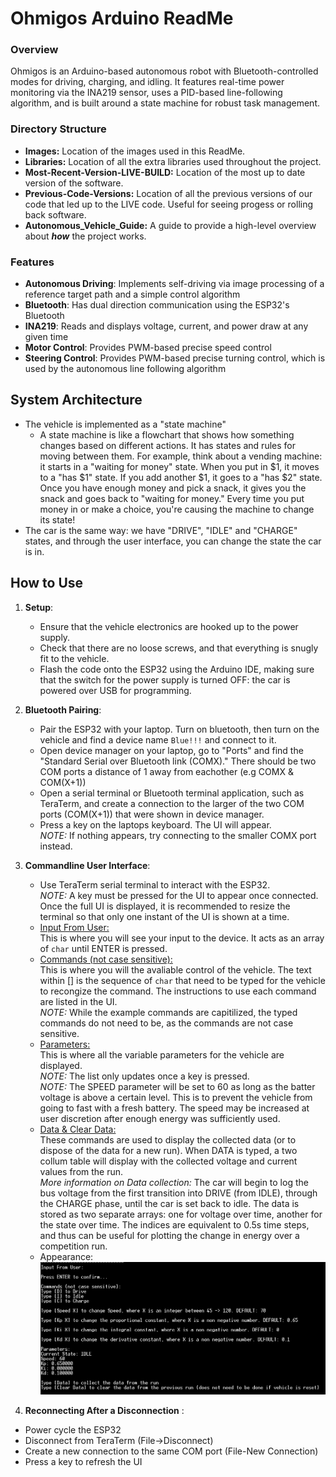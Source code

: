 # Ohmigos Arduino ReadMe

### Overview
Ohmigos is an Arduino-based autonomous robot with Bluetooth-controlled modes for driving, charging, and idling. It features real-time power monitoring via the INA219 sensor, uses a PID-based line-following algorithm, and is built around a state machine for robust task management.

### Directory Structure
- **Images:** Location of the images used in this ReadMe.
- **Libraries:** Location of all the extra libraries used throughout the project.
- **Most-Recent-Version-LIVE-BUILD:** Location of the most up to date version of the software.
- **Previous-Code-Versions:** Location of all the previous versions of our code that led up to the LIVE code. Useful for seeing progess or rolling back software.
- **Autonomous_Vehicle_Guide:** A guide to provide a high-level overview about ***how*** the project works.

### Features
- **Autonomous Driving**: Implements self-driving via image processing of a reference target path and a simple control algorithm
- **Bluetooth**: Has dual direction communication using the ESP32's Bluetooth
- **INA219**: Reads and displays voltage, current, and power draw at any given time
- **Motor Control**: Provides PWM-based precise speed control
- **Steering Control**: Provides PWM-based precise turning control, which is used by the autonomous line following algorithm

## System Architecture
- The vehicle is implemented as a "state machine"
   - A state machine is like a flowchart that shows how something changes based on different actions. It has states and rules for moving between them. For example, think about a vending machine: it starts in a "waiting for money" state. When you put in $1, it moves to a "has $1" state. If you add another $1, it goes to a "has $2" state. Once you have enough money and pick a snack, it gives you the snack and goes back to "waiting for money." Every time you put money in or make a choice, you're causing the machine to change its state!
- The car is the same way: we have "DRIVE", "IDLE" and "CHARGE" states, and through the user interface, you can change the state the car is in.

## How to Use
1. **Setup**:
   - Ensure that the vehicle electronics are hooked up to the power supply.
   - Check that there are no loose screws, and that everything is snugly fit to the vehicle.
   - Flash the code onto the ESP32 using the Arduino IDE, making sure that the switch for the power supply is turned OFF: the car is powered over USB for programming.

2. **Bluetooth Pairing**:
   - Pair the ESP32 with your laptop. Turn on bluetooth, then turn on the vehicle and find a device name `Blue!!!` and connect to it.
   - Open device manager on your laptop, go to "Ports" and find the "Standard Serial over Bluetooth link (COMX)." There should be two COM ports a distance of 1 away from eachother (e.g COMX & COM(X+1))
   - Open a serial terminal or Bluetooth terminal application, such as TeraTerm, and create a connection to the larger of the two COM ports (COM(X+1)) that were shown in device manager.
   - Press a key on the laptops keyboard. The UI will appear.  
   *NOTE:* If nothing appears, try connecting to the smaller COMX port instead.

3. **Commandline User Interface**:
   - Use TeraTerm serial terminal to interact with the ESP32.  
   *NOTE:* A key must be pressed for the UI to appear once connected. Once the full UI is
   displayed, it is recommended to resize the terminal so that only one instant of the UI
   is shown at a time.
   - <ins>Input From User:</ins>  
   This is where you will see your input to the device. It acts as an array of `char` until 
   ENTER is pressed.
   - <ins>Commands (not case sensitive):</ins>  
   This is where you will the avaliable control of the vehicle. The text within [] is the 
   sequence of `char` that need to be typed for the vehicle to recongize the command. The 
   instructions to use each command are listed in the UI.  
   *NOTE:* While the example commands are capitilized, the typed commands do not need to be, as the commands are not case sensitive.
   - <ins>Parameters:</ins>  
   This is where all the variable parameters for the vehicle are displayed.  
   *NOTE:* The list only updates once a key is pressed.  
   *NOTE:* The SPEED parameter will be set to 60 as long as the batter voltage is above a
   certain level. This is to prevent the vehicle from going to fast with a fresh battery.
   The speed may be increased at user discretion after enough energy was sufficiently used.
   - <ins>Data & Clear Data:</ins>  
   These commands are used to display the collected data (or to dispose of the data for a new run). When DATA is typed, a two collum table will display with the collected voltage and current values from the run.  
   *More information on Data collection:* The car will begin to log the bus voltage from the first transition into DRIVE (from IDLE), through the CHARGE phase, until the car is set back to idle. The data is stored as two separate arrays: one for voltage over time, another for the state over time. The indices are equivalent to 0.5s time steps, and thus can be useful for plotting the change in energy over a competition run.
   - Appearance: ![alt text](https://github.com/Rose-Hulman-ECE-Junior-Design/Sec01-Team02-GMOS/blob/main/Images/PresentUI.png "Our actual UI will appear here once completed")
 4. **Reconnecting After a Disconnection** :
   - Power cycle the ESP32
   - Disconnect from TeraTerm (File->Disconnect)
   - Create a new connection to the same COM port (File-New Connection)
   - Press a key to refresh the UI
<!-- 
## Documentation Plan (not offical documentation yet)

### Introduction
- The purpose of the <ins>Ohm</ins>igos robot and its relationship to ECE technology.
  - Overview of how the competition integrates electrical and computer engineering concepts like sensor data acquisition, motor control, and communication protocols.
  - Brief description of how the robot demonstrates core ECE skills, like embedded systems, power management, communication interfaces.
      - power tracking
      - circuits
      - object oriented code
      - etc

### UI User Manual
- **Bluetooth Control**:
  - How to connect to the robot over Bluetooth.
  - Command set for interacting with the robot (e.g., change state, speed, etc.).
- **LED Array**:
  - Interpreting the battery charge status.
  - LED indications for robot states (idle, drive, charge).
- **Adjustable Speed**:
  - Instructions for modifying the robot's speed using Bluetooth.

### How to Get and Use the Software
1. **Prerequisites**:
   - Required hardware components (list with specifications).
   - Required software (e.g., Arduino IDE, libraries such as `Wire.h`, `Adafruit_INA219.h`).
2. **Setup**:
   - Step-by-step guide for wiring the robot components.
   - Instructions for downloading, modifying, and flashing the code.
3. **Execution**:
   - Pairing the robot with a Bluetooth device.
   - Operating the robot using Tera Term.

### API Documentation
- **Overview**:
  - Description of functions provided in the code for motor and steering control, INA219 data reading, and Bluetooth communication.
- **Function Reference**:
  - **Motor Control**:
    - Function to set motor speed (parameters and usage).
  - **Steering Control**:
    - Function to set servo angle (parameters and usage).
  - **Power Monitoring**:
    - Functions to retrieve voltage, current, and power draw.
         - Will most likely be parsing the incoming BT message for the data we want (from the robot), then accumulating the total power consumed as well as total power recharged (can differentiate via state of robot) and outputting the data to the serial monitor
  - **Bluetooth Communication**:
    - Functions for sending and receiving messages over Bluetooth.
- **Adding New Programs**:
  - How to extend the codebase to include new features or control options.

### Educational Features
- Future additions to make the robot accessible to users with little experience in coding and to allow them to learn what parts of the code does
  - **Pre-Built Modes**: Demonstration programs for obstacle avoidance, line-following, etc.

### FAQ Troubleshooting
- Common issues during setup or operation:
  - **Bluetooth Pairing**: Solutions for pairing failures.
  - **Motor Control Issues**: Diagnosing problems with speed or turning control.

### User Interface
- The Serial Monitor in Arduino will act as the UI
      - Will print out all necessary information (power, car state, etc) at pre-determined intervals
      - Will use the terminal to start/stop vehicle as well as update existing parameters
--- -->

